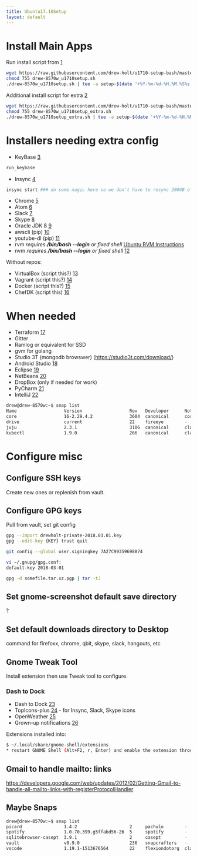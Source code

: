 ```yaml
---
title: Ubuntu17.10Setup
layout: default
---
```


Install Main Apps
=================

Run install script from
[1](https://github.com/drew-holt/u1710-setup-bash/blob/master/drew-8570w_u1710setup.sh)

``` bash
wget https://raw.githubusercontent.com/drew-holt/u1710-setup-bash/master/drew-8570w_u1710setup.sh
chmod 755 drew-8570w_u1710setup.sh
./drew-8570w_u1710setup.sh | tee -a setup-$(date '+%Y-%m-%d-%H.%M.%S%z').log
```

Additional install script for extra
[2](https://github.com/drew-holt/u1710-setup-bash/blob/master/drew-8570w_u1710setup_extra.sh)

``` bash
wget https://raw.githubusercontent.com/drew-holt/u1710-setup-bash/master/drew-8570w_u1710setup_extra.sh
chmod 755 drew-8570w_u1710setup_extra.sh
./drew-8570w_u1710setup_extra.sh | tee -a setup-$(date '+%Y-%m-%d-%H.%M.%S%z').log
```

Installers needing extra config
===============================

-   KeyBase [3](https://keybase.io)

``` bash
run_keybase
```

-   Insync [4](https://www.insynchq.com/downloads)

``` bash
insync start ### do some magic here so we don't have to resync 200GB of google drive
```

-   Chrome [5](https://www.google.com/chrome/)
-   Atom [6](https://atom.io/)
-   Slack [7](https://slack.com/downloads/linux)
-   Skype [8](https://www.skype.com/en/get-skype/skype-for-linux/)
-   Oracle JDK 8
    [9](https://www.digitalocean.com/community/tutorials/how-to-install-java-with-apt-get-on-ubuntu-16-04)
-   awscli (pip) [10](https://aws.amazon.com/cli/)
-   youtube-dl (pip) [11](https://rg3.github.io/youtube-dl/)
-   rvm *requires **/bin/bash --login** or fixed shell* [Ubuntu RVM
    Instructions](https://github.com/rvm/ubuntu_rvm)
-   nvm *requires **/bin/bash --login** or fixed shell*
    [12](https://github.com/creationix/nvm)

Without repos:

-   VirtualBox (script this?) [13](https://www.virtualbox.org/)
-   Vagrant (script this?) [14](https://www.vagrantup.com/)
-   Docker (script this?)
    [15](https://docs.docker.com/install/linux/docker-ce/ubuntu/#upgrade-docker-ce)
-   ChefDK (script this) [16](https://downloads.chef.io/chefdk)

When needed
===========

-   Terraform [17](https://www.terraform.io/)
-   Gitter
-   Ramlog or equivalent for SSD
-   gvm for golang
-   Studio 3T (mongodb browswer) (https://studio3t.com/download/)
-   Android Studio [18](https://developer.android.com/studio/index.html)
-   Eclipse [19](https://www.eclipse.org/)
-   NetBeans [20](https://netbeans.org/downloads/)
-   DropBox (only if needed for work)
-   PyCharm
    [21](https://www.jetbrains.com/pycharm/download/#section=linux)
-   IntelliJ [22](https://www.jetbrains.com/idea/download/)

``` bash
drew@drew-8570w:~$ snap list
Name                  Version                  Rev   Developer      Notes
core                  16-2.29.4.2              3604  canonical      core
drive                 current                  22    fireeye        -
juju                  2.3.1                    3106  canonical      classic
kubectl               1.9.0                    266   canonical      classic
```

Configure misc
==============

Configure SSH keys
------------------

Create new ones or replenish from vault.

Configure GPG keys
------------------

Pull from vault, set git config

``` bash
gpg --import drewholt-private-2018.03.01.key
gpg --edit-key {KEY} trust quit

git config --global user.signingkey 7A27C99359698874

vi ~/.gnupg/gpg.conf:
default-key 2018-03-01

gpg -d somefile.tar.xz.pgp | tar -tJ
```

Set gnome-screenshot default save directory
-------------------------------------------

?

Set default downloads directory to Desktop
------------------------------------------

command for firefoxx, chrome, qbit, skype, slack, hangouts, etc

Gnome Tweak Tool
----------------

Install extension then use Tweak tool to configure.

### Dash to Dock

-   Dash to Dock
    [23](https://extensions.gnome.org/extension/307/dash-to-dock/)
-   TopIcons-plus
    [24](https://extensions.gnome.org/extension/1031/topicons/) - for
    Insync, Slack, Skype icons
-   OpenWeather
    [25](https://extensions.gnome.org/extension/750/openweather/)
-   Grown-up notifications
    [26](https://extensions.gnome.org/extension/1335/grown-up-notifications/)

Extensions installed into:

``` bash
$ ~/.local/share/gnome-shell/extensions
* restart GNOME Shell (Alt+F2, r, Enter) and enable the extension through gnome-tweak-tool.
```

Gmail to handle mailto: links
-----------------------------

<https://developers.google.com/web/updates/2012/02/Getting-Gmail-to-handle-all-mailto-links-with-registerProtocolHandler>

Maybe Snaps
-----------

``` bash
drew@drew-8570w:~$ snap list
picard                1.4.2                    2     pachulo        -
spotify               1.0.70.399.g5ffabd56-26  5     spotify        -
sqlitebrowser-casept  3.9.1                    2     casept         -
vault                 v0.9.0                   236   snapcrafters   -
vscode                1.19.1-1513676564        22    flexiondotorg  classic
```

